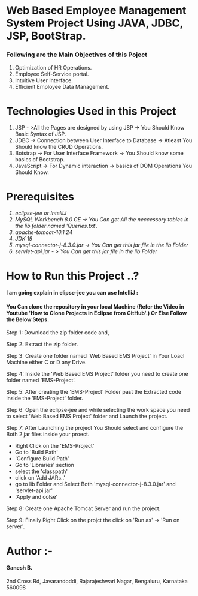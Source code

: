# Web Based Employee Management System Project Using JAVA, JDBC, JSP, BootStrap.
<h3>Following are the Main Objectives of this Poject</h3>
<ol type="1">
<li>Optimization of HR Operations.</li>
<li>Employee Self-Service portal.</li>
<li>Intuitive User Interface.</li>
<li>Efficient Employee Data Management.</li>
</li>
</ol>
<h1>Technologies Used in this Project</h1></h1>
<ol>
  <li>JSP - >All the Pages are designed by using JSP -> You Should Know Basic Syntax of JSP.</li>
  <li>JDBC -> Connection between User Interface to Database -> Atleast You Should know the CRUD Operations.</li>
  <li>Botstrap -> For User Interface Framework -> You Should know some basics of Bootstrap.</li>
  <li>JavaScript -> For Dynamic interaction -> basics of DOM Operations You Should Know.</li>
</ol>
<h1>Prerequisites </h1>
<ol type="1">
<i>
<li>eclipse-jee or IntelliJ</li>  
<li>MySQL Workbench 8.0 CE -> You Can get All the neccessory tables in the lib folder named 'Queries.txt'.</li>
<li>apache-tomcat-10.1.24</li>
<li>JDK 19</li>
  <li>mysql-connector-j-8.3.0.jar -> You Can get this jar file in the lib Folder</li>
  <li>servlet-api.jar - > You Can get this jar file in the lib Folder</li>
</li>
</i>  
</ol>

<h1>How to Run this Project ..?</h1>
<h4>I am going explain in elipse-jee you can use IntelliJ : </h4>
<h4>You Can clone the repository in your local Machine (Refer the Video in Youtube 'How to Clone Projects in Eclipse from GitHub'.) Or Else Follow the Below Steps.</h4>
<p>Step 1: Download the zip folder code and, </p>
<p>Step 2: Extract the zip folder.</p>
<p>Step 3: Create one folder named 'Web Based EMS Project' in Your Loacl Machine either C or D any Drive.</p>
<p>Step 4: Inside the 'Web Based EMS Project' folder you need to create one folder named 'EMS-Project'. </p>
<p>Step 5: After creating the 'EMS-Project' Folder past the Extracted code inside the 'EMS-Project' folder.</p>
<p>Step 6: Open the eclipse-jee and while selecting the work space you need to select 'Web Based EMS Project' folder and Launch the project. </p>
<p>Step 7: After Launching the project You Should select and configure the Both 2 jar files inside your proect.</p>
<ul>
  <li>Right Click on the 'EMS-Project' </li>
  <li>Go to 'Build Path'</li>
  <li> 'Configure Build Path'</li>
  <li>Go to 'Libraries' section </li>
  <li>select the 'classpath'</li>
  <li>click on 'Add JARs..'</li>
  <li>go to lib Folder and Select Both 'mysql-connector-j-8.3.0.jar' and 'servlet-api.jar' </li>
  <li>'Apply and colse'</li>
</ul>
<p>Step 8: Create one Apache Tomcat Server and run the project.</p>
<p>Step 9: Finally Right Click on the projct the click on 'Run as' -> 'Run on server'.</p>

# Author :-
<h4>Ganesh B.</h4>
<p>2nd Cross Rd, Javarandoddi, Rajarajeshwari Nagar, Bengaluru, Karnataka 560098</p>


